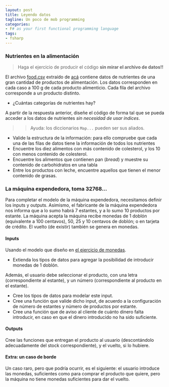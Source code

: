 ```yaml
---
layout: post
title: Leyendo datos
tagline: Un poco de mob programming 
categories: 
- F# as your first functional programming language
tags:
- fsharp
---
```




### Nutrientes en la alimentación

> Haga el ejercicio de producir el código **sin mirar el archivo de datos!!** 


El archivo [food.csv]() extraído de [acá](https://data.nal.usda.gov/) contiene datos de nutrientes de una gran cantidad de productos de alimentación. Los datos corresponden en cada caso a 100 g de cada 
producto alimenticio. Cada fila del archivo corresponde a un producto distinto.


- ¿Cuántas categorías de nutrientes hay?

A partir de la respuesta anterior, diseñe el código de forma tal que se pueda acceder a los datos de nutrientes _sin necesidad de usar índices_. 
>> Ayuda: los diccionarios `Map...` pueden ser sus aliados.


- Valide la estructura de la información: para ello compruebe que cada una de las filas de datos tiene la información de todos los nutrientes
- Encuentre los diez alimentos con más contenido de colesterol, y los 10 con menos contenido de colesterol.
- Encuentre los alimentos que contienen pan (_bread_) y muestre su contenido de carbohidratos en una tabla
- Entre los productos con leche, encuentre aquellos que tienen el menor contenido de grasas. 

### La máquina expendedora, toma 32768...

Para completar el modelo de la máquina expendedora, necesitamos definir los inputs y outputs. Asimismo, el fabricante de la máquina expendedora nos informa que a lo sumo habrá 7 estantes, y a lo sumo 10 productos por estante. 
La máquina acepta la máquina recibe monedas de 1 doblón (equivalente a 100 centavos), 50, 25 y 10
centavos de doblón; o en tarjeta de crédito. El vuelto (de existir) también se genera en monedas.

#### Inputs

Usando el modelo que diseño en [el ejercicio de monedas](https://ibprogramacionavanzada.github.io/fsharp/14_Exercises/#monedas). 

- Extienda los tipos de datos para agregar la posibilidad de introducir monedas de 1 doblón. 

Además, el usuario debe seleccionar el producto, con una letra (correspondiente al estante), y un
número (correspondiente al producto en el estante). 

- Cree los tipos de datos para modelar este input.
- Cree una función que valide dicho input, de acuerdo a la configuración de número de estantes y número de productos por estante.
- Cree una función que de aviso al cliente de cuánto dinero falta introducir, en caso en que
  el dinero introducido no ha sido suficiente.
  
#### Outputs  

Cree las funciones que entregan el producto al usuario (descontándolo adecuadamente del stock correspondiente), y el vuelto, si lo hubiere. 

#### Extra: un caso de borde

Un caso raro, pero que podría ocurrir, es el siguiente: el usuario introduce las monedas, suficientes
como para comprar el producto que quiere, pero la máquina no tiene monedas suficientes para dar 
el vuelto.





